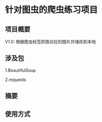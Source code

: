 # 针对图虫的爬虫练习项目

## 项目概要
V1.0: 根据图虫标签抓取对应的图片并储存到本地

## 涉及包
1.BeautifulSoup

2.requests

## 摘要


## 使用方式

